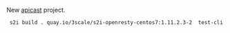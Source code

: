 New [apicast](https://github.com/3scale/apicast) project.

```
 s2i build . quay.io/3scale/s2i-openresty-centos7:1.11.2.3-2  test-cli
 ```
